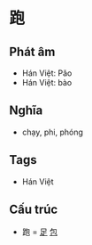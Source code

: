 # 跑

## Phát âm
* Hán Việt: Pǎo
* Hán Việt: bào

## Nghĩa
* chạy, phi, phóng

## Tags
* Hán Việt

## Cấu trúc
* 跑 = [足](足.md) [包](包.md)

<script>window.HANZI_FIELD='跑';</script>